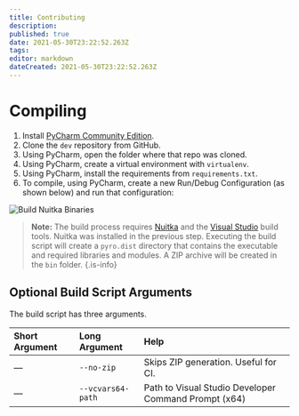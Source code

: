 ```yaml
---
title: Contributing
description: 
published: true
date: 2021-05-30T23:22:52.263Z
tags: 
editor: markdown
dateCreated: 2021-05-30T23:22:52.263Z
---
```


# Compiling

1. Install [PyCharm Community Edition](https://www.jetbrains.com/pycharm/download/).
2. Clone the `dev` repository from GitHub.
3. Using PyCharm, open the folder where that repo was cloned.
4. Using PyCharm, create a virtual environment with `virtualenv`.
5. Using PyCharm, install the requirements from `requirements.txt`.
6. To compile, using PyCharm, create a new Run/Debug Configuration (as shown below) and run that configuration:

![Build Nuitka Binaries](https://i.imgur.com/y7tBXp0.jpg)

> **Note:** The build process requires [Nuitka](https://nuitka.net/)  and the [Visual Studio](https://visualstudio.microsoft.com/downloads/) build tools. Nuitka was installed in the previous step. Executing the build script will create a `pyro.dist` directory that contains the executable and required libraries and modules. A ZIP archive will be created in the `bin` folder.
{.is-info}



## Optional Build Script Arguments

The build script has three arguments.

Short Argument | Long Argument |  Help
:--- | :--- | :---
&mdash; | `--no-zip` | Skips ZIP generation. Useful for CI.
&mdash; | `--vcvars64-path` | Path to Visual Studio Developer Command Prompt (x64)

